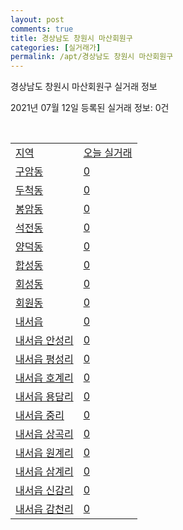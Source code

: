```yaml
---
layout: post
comments: true
title: 경상남도 창원시 마산회원구
categories: [실거래가]
permalink: /apt/경상남도 창원시 마산회원구
---
```


경상남도 창원시 마산회원구 실거래 정보

2021년 07월 12일 등록된 실거래 정보: 0건

<script type="text/javascript">
  google.charts.load('current', {'packages':['corechart']});
  google.charts.setOnLoadCallback(drawChart);

  function drawChart() {
    var data = google.visualization.arrayToDataTable([['거래일', '매매', '전월세', '전매'], ['20-07', 114, 109, 22], ['20-08', 151, 152, 8], ['20-09', 263, 122, 0], ['20-10', 276, 90, 0], ['20-11', 415, 120, 0], ['20-12', 276, 143, 0], ['21-01', 219, 160, 3], ['21-02', 171, 125, 0], ['21-03', 222, 128, 0], ['21-04', 213, 112, 0], ['21-05', 269, 96, 0], ['21-06', 281, 81, 0], ['21-07', 33, 9, 0]]);

    var options = {
      title: '최근 1년간 유형별 거래량 추이',
      legend: { position: 'bottom' }
    };

    var chart = new google.visualization.LineChart(document.getElementById('columnchart_material'));
    chart.draw(data, (options));
  }
</script>

<div id="columnchart_material" style="width: 95%; margin-left: -35px"></div>
<br>
<table class="sortable">
  <tr>
    <td><a href="#">지역</a></td>
    <td><a href="#">오늘 실거래</a></td>
  </tr>

  
  <tr class="item">
    <td><a href="경상남도 창원시 마산회원구 구암동">구암동</a></td>
    <td><a href="경상남도 창원시 마산회원구 구암동">0</a></td>
  </tr>
    

  <tr class="item">
    <td><a href="경상남도 창원시 마산회원구 두척동">두척동</a></td>
    <td><a href="경상남도 창원시 마산회원구 두척동">0</a></td>
  </tr>
    

  <tr class="item">
    <td><a href="경상남도 창원시 마산회원구 봉암동">봉암동</a></td>
    <td><a href="경상남도 창원시 마산회원구 봉암동">0</a></td>
  </tr>
    

  <tr class="item">
    <td><a href="경상남도 창원시 마산회원구 석전동">석전동</a></td>
    <td><a href="경상남도 창원시 마산회원구 석전동">0</a></td>
  </tr>
    

  <tr class="item">
    <td><a href="경상남도 창원시 마산회원구 양덕동">양덕동</a></td>
    <td><a href="경상남도 창원시 마산회원구 양덕동">0</a></td>
  </tr>
    

  <tr class="item">
    <td><a href="경상남도 창원시 마산회원구 합성동">합성동</a></td>
    <td><a href="경상남도 창원시 마산회원구 합성동">0</a></td>
  </tr>
    

  <tr class="item">
    <td><a href="경상남도 창원시 마산회원구 회성동">회성동</a></td>
    <td><a href="경상남도 창원시 마산회원구 회성동">0</a></td>
  </tr>
    

  <tr class="item">
    <td><a href="경상남도 창원시 마산회원구 회원동">회원동</a></td>
    <td><a href="경상남도 창원시 마산회원구 회원동">0</a></td>
  </tr>
    

  <tr class="item">
    <td><a href="경상남도 창원시 마산회원구 내서읍">내서읍</a></td>
    <td><a href="경상남도 창원시 마산회원구 내서읍">0</a></td>
  </tr>
    

  <tr class="item">
    <td><a href="경상남도 창원시 마산회원구 내서읍 안성리">내서읍 안성리</a></td>
    <td><a href="경상남도 창원시 마산회원구 내서읍 안성리">0</a></td>
  </tr>
    

  <tr class="item">
    <td><a href="경상남도 창원시 마산회원구 내서읍 평성리">내서읍 평성리</a></td>
    <td><a href="경상남도 창원시 마산회원구 내서읍 평성리">0</a></td>
  </tr>
    

  <tr class="item">
    <td><a href="경상남도 창원시 마산회원구 내서읍 호계리">내서읍 호계리</a></td>
    <td><a href="경상남도 창원시 마산회원구 내서읍 호계리">0</a></td>
  </tr>
    

  <tr class="item">
    <td><a href="경상남도 창원시 마산회원구 내서읍 용담리">내서읍 용담리</a></td>
    <td><a href="경상남도 창원시 마산회원구 내서읍 용담리">0</a></td>
  </tr>
    

  <tr class="item">
    <td><a href="경상남도 창원시 마산회원구 내서읍 중리">내서읍 중리</a></td>
    <td><a href="경상남도 창원시 마산회원구 내서읍 중리">0</a></td>
  </tr>
    

  <tr class="item">
    <td><a href="경상남도 창원시 마산회원구 내서읍 상곡리">내서읍 상곡리</a></td>
    <td><a href="경상남도 창원시 마산회원구 내서읍 상곡리">0</a></td>
  </tr>
    

  <tr class="item">
    <td><a href="경상남도 창원시 마산회원구 내서읍 원계리">내서읍 원계리</a></td>
    <td><a href="경상남도 창원시 마산회원구 내서읍 원계리">0</a></td>
  </tr>
    

  <tr class="item">
    <td><a href="경상남도 창원시 마산회원구 내서읍 삼계리">내서읍 삼계리</a></td>
    <td><a href="경상남도 창원시 마산회원구 내서읍 삼계리">0</a></td>
  </tr>
    

  <tr class="item">
    <td><a href="경상남도 창원시 마산회원구 내서읍 신감리">내서읍 신감리</a></td>
    <td><a href="경상남도 창원시 마산회원구 내서읍 신감리">0</a></td>
  </tr>
    

  <tr class="item">
    <td><a href="경상남도 창원시 마산회원구 내서읍 감천리">내서읍 감천리</a></td>
    <td><a href="경상남도 창원시 마산회원구 내서읍 감천리">0</a></td>
  </tr>
    


</table>


    